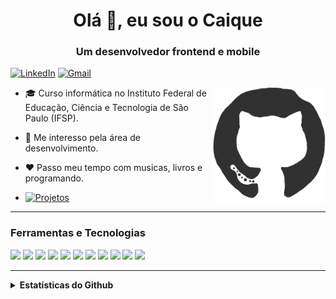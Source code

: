 <!-- ### Hi 👋 --->
 
<!--
**Caique-P/Caique-P** is a ✨ _special_ ✨ repository because its `README.md` (this file) appears on your GitHub profile.

Here are some ideas to get you started:

- 🔭 I’m currently working on ...
- 🌱 I’m currently learning ...
- 👯 I’m looking to collaborate on ...
- 🤔 I’m looking for help with ...
- 💬 Ask me about ...
- 📫 How to reach me: ...
- 😄 Pronouns: ...
- ⚡ Fun fact: ...
-->
<!---
- 📚I’m a student at the Federal Institute of Education Science and Technology of São Paulo (IFSP).
- <img src="https://cdn3.iconfinder.com/data/icons/logos-and-brands-adobe/512/267_Python-512.png" width=19px alt="🌱"> I’m currently learning more about Python and Gulp.js. <img src="https://res.cloudinary.com/practicaldev/image/fetch/s--guCYAAcB--/c_limit%2Cf_auto%2Cfl_progressive%2Cq_auto%2Cw_880/https://cdn-images-1.medium.com/max/1000/1%2AIGn5E-1wp5mQ2DHoevVCFA.png" width=22px alt="">
- You can see my projects in this profile.
<hr/>
<h3> Find me elsewhere 🌎  </h3>
--->
<!--- - <a href="https://www.linkedin.com/in/caiqueponjjar/"> <img src="https://imagens-revista-pro.vivadecora.com.br/uploads/2017/10/como-usar-o-linkedin-para-empresas.png" width=14px alt=""> LinkedIn</a> | <a href="https://wonderfulcaco.gamejolt.io"><img src="https://qikdownloads.com/wp-content/uploads/2017/01/Gmae_Jolt_Main2.png" width=14px alt=""> GameJolt </a> --->
<!--|<a href="https://twitter.com/WonderfulCaco"><img src="https://img.icons8.com/cotton/2x/twitter.png" width=14px alt="">Twitter </a> 
</center>---->

<!-- AQUI VAI SER O CONTEUDO DA PAGINA:--->
<h1 align="center">Olá 👋, eu sou o Caique</h1> 
<h3 align="center">Um desenvolvedor frontend e mobile</h3>

[![LinkedIn](https://img.shields.io/badge/LinkedIn-0077B5?style=for-the-badge&logo=linkedin&logoColor=white)](https://www.linkedin.com/in/caiqueponjjar/) [![Gmail](https://img.shields.io/badge/Gmail-D14836?style=for-the-badge&logo=gmail&logoColor=white)](mailto:caiqueponjjar@gmail.com?subject=Subject&amp;body=Message) 
<!---src="https://github.com/Caique-P/Caique-P/source.gif"-->
<!---src="https://media2.giphy.com/media/dWesBcTLavkZuG35MI/source.gif"-->
<img align="right" alt="" width="180" src="gitlogo.gif"/>


- 🎓 Curso informática no Instituto Federal de Educação, Ciência e Tecnologia de São Paulo (IFSP).
- 🎯 Me interesso pela área de desenvolvimento.
- ❤️ Passo meu tempo com musicas, livros e programando.

- [![Projetos](https://img.shields.io/badge/Veja%20meus%20Projetos%20neste%20perfil.-4f16a6?style=social&logo=github&logoColor=black)](https://github.com/Caique-P?tab=repositories)


----
### Ferramentas e Tecnologias

<p float="left">
  
  <img src="https://img.shields.io/badge/-MySQL-0078D6?style=for-the-badge&logo=MySQL&logoColor=white&link=https://www.mysql.com/"/>

  <img src="https://img.shields.io/badge/-Python-2E2EFE?style=for-the-badge&logo=Python&logoColor=white&link=https://www.python.org/" />

  <img src="https://img.shields.io/badge/-Flask-323330?style=for-the-badge&logo=flask&logoColor=white&link=https://flask.palletsprojects.com" />

  <img src="https://img.shields.io/badge/Node.js-43853D?style=for-the-badge&logo=node.js&logoColor=white&link=https://nodejs.org/" />
  
  <img src="https://img.shields.io/badge/JavaScript-c7b302?style=for-the-badge&logo=javascript&logoColor=white&link=https://www.javascript.com" />
  
  <img src="https://img.shields.io/badge/Jquery-3fa6cc?style=for-the-badge&logo=jquery&logoColor=blue&link=https://jquery.com" />
		
  <img src="https://img.shields.io/badge/Css-blue?style=for-the-badge&logo=CSS3&logoColor=white" />
  
  <img src="https://img.shields.io/badge/React.js-6699CC?style=for-the-badge&logo=react&logoColor=white&link=https://pt-br.reactjs.org" />

  <img src="https://img.shields.io/badge/-Java-ff4500?style=for-the-badge&logo=Java&logoColor=white&link=https://java.oracle.com/" />
  
  <img src="https://img.shields.io/badge/-Kotlin-200259?style=for-the-badge&logo=Kotlin&logoColor=darkpurple&link=https://kotlinlang.org/" />
	
<img src="https://img.shields.io/badge/Unity-100000?style=for-the-badge&logo=unity&logoColor=white&link=https://unity.com/" />


  
</p>

----

<details hide>
  <summary><b>Estatísticas do Github</b></summary>
  <br/>
  <div align="left"> 
     <a href="">
      <img width="450px" align="left" src="https://github-readme-stats.vercel.app/api?username=Caique-P&show_icons=true&include_all_commits=true&count_private=true&&hide=issues&theme=tokyonight"/>
    </a>
    <a href="">
      <img width="330px" align="left" src="https://github-readme-stats.vercel.app/api/top-langs/?username=Caique-P&layout=compact&theme=tokyonight">
    </a>  
</div>
<br/>
</details>
